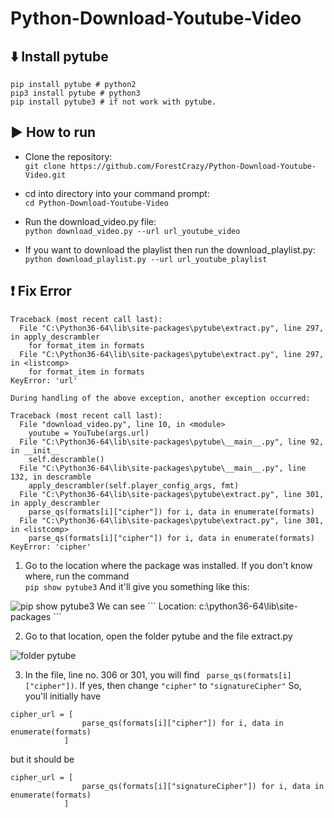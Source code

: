 ﻿# Python-Download-Youtube-Video

## :arrow_down: Install pytube
```
pip install pytube # python2
pip3 install pytube # python3
pip install pytube3 # if not work with pytube.
```

## :arrow_forward: How to run
* Clone the repository: <br>
``` git clone https://github.com/ForestCrazy/Python-Download-Youtube-Video.git ```

* cd into directory into your command prompt: <br>
``` cd Python-Download-Youtube-Video ```

* Run the download_video.py file: <br>
``` python download_video.py --url url_youtube_video ```

* If you want to download the playlist then run the download_playlist.py: <br>
``` python download_playlist.py --url url_youtube_playlist ```

## :heavy_exclamation_mark: Fix Error
```
Traceback (most recent call last):
  File "C:\Python36-64\lib\site-packages\pytube\extract.py", line 297, in apply_descrambler
    for format_item in formats
  File "C:\Python36-64\lib\site-packages\pytube\extract.py", line 297, in <listcomp>
    for format_item in formats
KeyError: 'url'

During handling of the above exception, another exception occurred:

Traceback (most recent call last):
  File "download_video.py", line 10, in <module>
    youtube = YouTube(args.url)
  File "C:\Python36-64\lib\site-packages\pytube\__main__.py", line 92, in __init__
    self.descramble()
  File "C:\Python36-64\lib\site-packages\pytube\__main__.py", line 132, in descramble
    apply_descrambler(self.player_config_args, fmt)
  File "C:\Python36-64\lib\site-packages\pytube\extract.py", line 301, in apply_descrambler
    parse_qs(formats[i]["cipher"]) for i, data in enumerate(formats)
  File "C:\Python36-64\lib\site-packages\pytube\extract.py", line 301, in <listcomp>
    parse_qs(formats[i]["cipher"]) for i, data in enumerate(formats)
KeyError: 'cipher'
```

1. Go to the location where the package was installed. If you don't know where, run the command <br>
``` pip show pytube3 ```
And it'll give you something like this: <br>
<img src="https://www.img.in.th/images/0ad7211653b048873b2c84951b6a2704.png" alt="pip show pytube3">
We can see ``` Location: c:\python36-64\lib\site-packages ```

2. Go to that location, open the folder pytube and the file extract.py <br>
<img src="https://www.img.in.th/images/1ba4b5ef61670de584fd7bdf35bc573b.png" alt="folder pytube">

3. In the file, line no. 306 or 301, you will find ``` parse_qs(formats[i]["cipher"])```. If yes, then change ``` "cipher" ``` to ``` "signatureCipher" ```
So, you'll initially have
```
cipher_url = [
                parse_qs(formats[i]["cipher"]) for i, data in enumerate(formats)
            ]
```
but it should be
```
cipher_url = [
                parse_qs(formats[i]["signatureCipher"]) for i, data in enumerate(formats)
            ]
```
